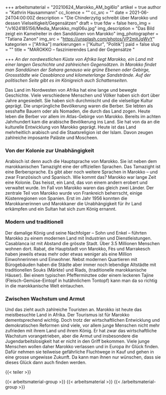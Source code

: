 +++
arbeitsmaterial = "20210624_Marokko_AM_bgi6lo"
artikel = true
author = "Kathrin Hausammann"
cc_licence = ""
cc_src = ""
date = 2021-06-24T04:00:00Z
description = "Die Chinderzytig schreibt über Marokko und dessen Vielseitigkeit/Gegensätzen"
draft = true
fdw = false
hero_img = "/v1624185156/Media_Marokko_mql06u.jpg"
img_description = "Das Bild zeigt ein Kamelreiter in den Sanddünen von Marokko"
img_photographer = "Tatiana Zanon"
img_src = "https://unsplash.com/photos/VP2mjtJqWvY"
kategorien = ["Afrika"]
markierungen = ["Kultur", "Politik"]
paid = false
slug = ""
title = "MAROKKO – faszinierendes Land der Gegensätze "

+++
_An der nordwestlichen Küste von Afrika liegt Marokko, ein Land mit einer langen Geschichte und zahlreichen Gegensätzen. In Marokko findet man Sanddünen der Sahara genauso wie grüne Ebenen oder Gebirge, Grossstädte wie Casablanca und kilometerlange Sandstrände. Auf der politischen Seite gibt es im Königreich auch Schattenseiten._

Das Land im Nordwesten von Afrika hat eine lange und bewegte Geschichte. Viele verschiedene Menschen und Völker haben sich dort über Jahre angesiedelt. Sie haben sich durchmischt und die vielseitige Kultur geprägt. Die ursprüngliche Bevölkerung waren die Berber. Sie lebten als sesshafte Bauern oder als Nomaden, die durch das Land zogen. Heute leben die Berber vor allem im Atlas-Gebirge von Marokko. Bereits im achten Jahrhundert kam die arabische Bevölkerung ins Land. Sie hat von da an die kulturelle Entwicklung von Marokko geprägt. Heute ist das Land mehrheitlich arabisch und die Staatsreligion ist der Islam. Davon zeugen zahlreiche imposante Paläste und Moscheen.

### Von der Kolonie zur Unabhängigkeit

Arabisch ist denn auch die Hauptsprache von Marokko. Sie ist neben dem marokkanischen Tamazight eine der offiziellen Sprachen. Das Tamazight ist eine Berbersprache. Es gibt aber noch weitere Sprachen in Marokko – und zwar Französisch und Spanisch. Wie kommt das? Marokko war lange Zeit eine Kolonie. Das heisst, ein Land, das von einem andern erobert und verwaltet wurde. Im Fall von Marokko waren das gleich zwei Länder. Der zentrale Teil von Marokko wurde von Frankreich beherrscht, einige Küstenregionen von Spanien. Erst im Jahr 1956 konnten die Marokkanerinnen und Marokkaner die Unabhängigkeit für ihr Land erkämpfen und ein Sultan hat sich zum König ernannt.

### Modern und traditionell

Der damalige König und seine Nachfolger – Sohn und Enkel – führten Marokko zu einem modernen Land mit Industrien und Dienstleistungen. Casablanca ist mit Abstand die grösste Stadt. Über 3.5 Millionen Menschen wohnen dort. Rabat, die Hauptstadt von Marokko, Fès und Marrakesch haben jeweils etwas mehr oder etwas weniger als eine Million Einwohnerinnen und Einwohner. Nebst modernen Quartieren mit Bürogebäuden haben die Städte aber immer noch lebendige Altstädte mit traditionellen Souks (Märkte) und Riads, (traditionelle marokkanische Häuser). Bei einem typischen Pfefferminztee oder einem leckeren Tajine (Fleisch-Gemüse-Eintopf in hutähnlichem Tontopf) kann man da so richtig in die marokkanische Welt eintauchen.

### Zwischen Wachstum und Armut

Und das zieht auch zahlreiche Touristen an. Marokko ist heute das meistbesuchte Land in Afrika. Der Tourismus ist für Marokko dementsprechend wichtig. Doch trotz der wirtschaftlichen Entwicklung und demokratischen Reformen sind viele, vor allem junge Menschen nicht mehr zufrieden mit ihrem Land und ihrem König. Er hat zwar das wirtschaftliche Wachstum vorangetrieben, aber die Armut und insbesondere die Jugendarbeitslosigkeit hat er nicht in den Griff bekommen. Viele junge Menschen wollen daher Marokko verlassen und in Europa ihr Glück finden. Dafür nehmen sie teilweise gefährliche Fluchtwege in Kauf und gehen in eine grosse ungewisse Zukunft. Da kann man ihnen nur wünschen, dass sie dieses Glück dann auch finden werden.

{{< teiler >}}

{{< arbeitsmaterial-group >}}
{{< arbeitsmaterial >}}
{{< /arbeitsmaterial-group >}}